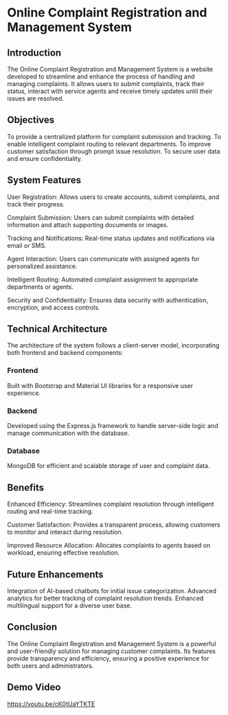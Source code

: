 # Online Complaint Registration and Management System

## Introduction
The Online Complaint Registration and Management System is a website developed to streamline and enhance the process of handling and managing complaints. It allows users to submit complaints, track their status, interact with service agents and receive timely updates until their issues are resolved.

## Objectives
To provide a centralized platform for complaint submission and tracking.
To enable intelligent complaint routing to relevant departments.
To improve customer satisfaction through prompt issue resolution.
To secure user data and ensure confidentiality.

## System Features
User Registration: Allows users to create accounts, submit complaints, and track their progress.

Complaint Submission: Users can submit complaints with detailed information and attach supporting documents or images.

Tracking and Notifications: Real-time status updates and notifications via email or SMS.

Agent Interaction: Users can communicate with assigned agents for personalized assistance.

Intelligent Routing: Automated complaint assignment to appropriate departments or agents.

Security and Confidentiality: Ensures data security with authentication, encryption, and access controls.

## Technical Architecture
The architecture of the system follows a client-server model, incorporating both frontend and backend components:

### Frontend
Built with Bootstrap and Material UI libraries for a responsive user experience.

### Backend
Developed using the Express.js framework to handle server-side logic and manage communication with the database.

### Database 
MongoDB for efficient and scalable storage of user and complaint data.

## Benefits
Enhanced Efficiency: Streamlines complaint resolution through intelligent routing and real-time tracking.

Customer Satisfaction: Provides a transparent process, allowing customers to monitor and interact during resolution.

Improved Resource Allocation: Allocates complaints to agents based on workload, ensuring effective resolution.

## Future Enhancements
Integration of AI-based chatbots for initial issue categorization.
Advanced analytics for better tracking of complaint resolution trends.
Enhanced multilingual support for a diverse user base.

## Conclusion
The Online Complaint Registration and Management System is a powerful and user-friendly solution for managing customer complaints. Its features provide transparency and efficiency, ensuring a positive experience for both users and administrators.

## Demo Video
https://youtu.be/cK0tUaYTKTE
